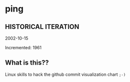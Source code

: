 # ping

## HISTORICAL ITERATION
2002-10-15

Incremented: 1961

## What is this?? 
Linux skills to hack the github commit visualization chart `;-)`
